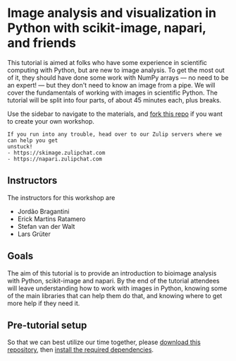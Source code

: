 # Image analysis and visualization in Python with scikit-image, napari, and friends

This tutorial is aimed at folks who have some experience in scientific
computing with Python, but are new to image analysis. To get the most out of
it, they should have done some work with NumPy arrays — no need to be an
expert! — but they don't need to know an image from a pipe. We will cover the
fundamentals of working with images in scientific Python. The tutorial will be
split into four parts, of about 45 minutes each, plus breaks.

Use the sidebar to navigate to the materials, and
[fork this repo](https://github.com/scipy-2024-image-analysis/tutorial) if
you want to create your own workshop.

```{tip}
If you run into any trouble, head over to our Zulip servers where we can help you get
unstuck!
- https://skimage.zulipchat.com
- https://napari.zulipchat.com
```

## Instructors

The instructors for this workshop are
- Jordão Bragantini
- Erick Martins Ratamero
- Stefan van der Walt
- Lars Grüter


## Goals

The aim of this tutorial is to provide an introduction to bioimage analysis
with Python, scikit-image and napari. By the end of the tutorial attendees
will leave understanding how to work with images in Python, knowing some of the
main libraries that can help them do that, and knowing where to get more help
if they need it.

## Pre-tutorial setup

So that we can best utilize our time together, please [download this
repository](https://github.com/scipy-2024-image-analysis/tutorial#readme), then
[install the required dependencies](install-dependencies).
